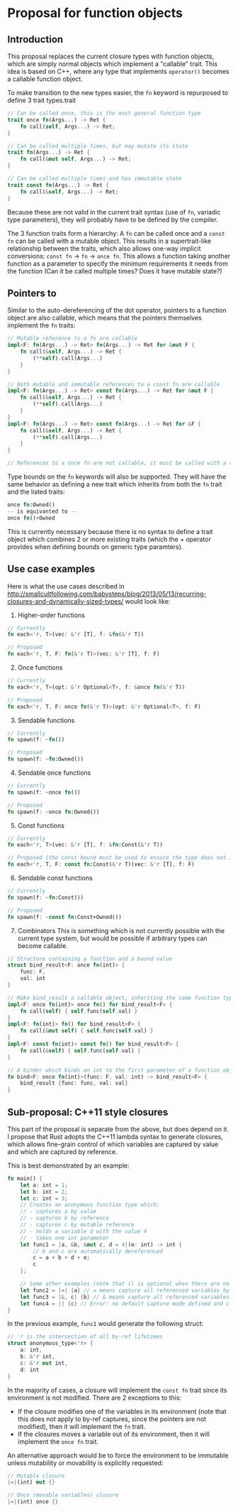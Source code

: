 # Proposal for function objects

## Introduction

This proposal replaces the current closure types with function objects, which are simply normal objects which implement a "callable" trait. This idea is based on C++, where any type that implements `operator()` becomes a callable function object.

To make transition to the new types easier, the `fn` keyword is repurposed to define 3 trait types.trait 
```rust
// Can be called once, this is the most general function type
trait once fn(Args...) -> Ret {
	fn call(self, Args...) -> Ret;
}

// Can be called multiple times, but may mutate its state
trait fn(Args...) -> Ret {
	fn call(&mut self, Args...) -> Ret;
}

// Can be called multiple times and has immutable state
trait const fn(Args...) -> Ret {
	fn call(&self, Args...) -> Ret;
}
```
Because these are not valid in the current trait syntax (use of `fn`, variadic type parameters), they will probably have to be defined by the compiler.

The 3 function traits form a hierarchy: A `fn` can be called once and a `const fn` can be called with a mutable object. This results in a supertrait-like relationship between the traits, which also allows one-way implicit conversions: `const fn` -> `fn` -> `once fn`. This allows a function taking another function as a parameter to specify the minimum requirements it needs from the function (Can it be called multiple times? Does it have mutable state?)

## Pointers to

Similar to the auto-dereferencing of the dot operator, pointers to a function object are also callable, which means that the pointers themselves implement the `fn` traits:
```rust
// Mutable reference to a fn are callable
impl<F: fn(Args...) -> Ret> fn(Args...) -> Ret for &mut F {
	fn call(&self, Args...) -> Ret {
		(**self).call(Args...)
	}
}

// Both mutable and immutable references to a const fn are callable
impl<F: fn(Args...) -> Ret> const fn(Args...) -> Ret for &mut F {
	fn call(&self, Args...) -> Ret {
		(**self).call(Args...)
	}
}
impl<F: fn(Args...) -> Ret> const fn(Args...) -> Ret for &F {
	fn call(&self, Args...) -> Ret {
		(**self).call(Args...)
	}
}

// References to a once fn are not callable, it must be called with a value
```

Type bounds on the `fn` keywords will also be supported. They will have the same behavior as defining a new trait which inherits from both the `fn` trait and the listed traits:
```rust
once fn:Owned()
-- is equivanted to --
once fn()+Owned
```
This is currently necessary because there is no syntax to define a trait object which combines 2 or more existing traits (which the + operator provides when defining bounds on generic type paramters).

## Use case examples

Here is what the use cases described in http://smallcultfollowing.com/babysteps/blog/2013/05/13/recurring-closures-and-dynamically-sized-types/ would look like:

1. Higher-order functions
```rust
// Currently
fn each<'r, T>(vec: &'r [T], f: &fn(&'r T))

// Proposed
fn each<'r, T, F: fn(&'r T)>(vec: &'r [T], f: F)
```

2. Once functions
```rust
// Currently
fn each<'r, T>(opt: &'r Optional<T>, f: &once fn(&'r T))

// Proposed
fn each<'r, T, F: once fn(&'r T)>(opt: &'r Optional<T>, f: F)
```

3. Sendable functions
```rust
// Currently
fn spawn(f: ~fn())

// Proposed
fn spawn(f: ~fn:Owned())
```

4. Sendable once functions
```rust
// Currently
fn spawn(f: ~once fn())

// Proposed
fn spawn(f: ~once fn:Owned())
```

5. Const functions
```rust
// Currently
fn each<'r, T>(vec: &'r [T], f: &fn:Const(&'r T))

// Proposed (the const bound must be used to ensure the type does not include &mut T pointers)
fn each<'r, T, F: const fn:Const(&'r T)(vec: &'r [T], f: F)
```

6. Sendable const functions
```rust
// Currently
fn spawn(f: ~fn:Const())

// Proposed
fn spawn(f: ~const fn:Const+Owned())
```

7. Combinators
This is something which is not currently possible with the current type system, but would be possible if arbitrary types can become callable.
```rust
// Structure containing a function and a bound value
struct bind_result<F: once fn(int)> {
	func: F,
	val: int
}

// Make bind_result a callable object, inheriting the same function type as F
impl<F: once fn(int)> once fn() for bind_result<F> {
	fn call(self) { self.func(self.val) }
}
impl<F: fn(int)> fn() for bind_result<F> {
	fn call(&mut self) { self.func(self.val) }
}
impl<F: const fn(int)> const fn() for bind_result<F> {
	fn call(&self) { self.func(self.val) }
}

// A binder which binds an int to the first parameter of a function object, and returns a new function object containing the old one
fn bind<F: once fn(int)>(func: F, val: int) -> bind_result<F> {
	bind_result {func: func, val: val}
}
```

## Sub-proposal: C++11 style closures

This part of the proposal is separate from the above, but does depend on it. I propose that Rust adopts the C++11 lambda syntax to generate closures, which allows fine-grain control of which variables are captured by value and which are captured by reference.

This is best demonstrated by an example:
```rust
fn main() {
	let a: int = 1;
	let b: int = 2;
	let c: int = 3;
	// Creates an anonymous function type which:
	// - captures a by value
	// - captures b by reference
	// - captures c by mutable reference
	// - holds a variable d with the value 4
	// - takes one int parameter
	let func1 = |a, &b, &mut c, d = 4|(e: int) -> int {
		// b and c are automatically dereferenced
		c = a + b + d + e;
		c
	};

	// Some other examples (note that () is optional when there are no parameters)
	let func2 = |=| {a} // = means capture all referenced variables by value
	let func3 = |&, c| {b} // & means capture all referenced variables by reference, except c which is captured by value
	let func4 = || {c} // Error: no default capture mode defined and c is not explicitly captured
}
```

In the previous example, `func1` would generate the following struct:
```rust
// 'r is the intersection of all by-ref lifetimes
struct anonymous_type<'r> {
	a: int,
	b: &'r int,
	c: &'r mut int,
	d: int
}
```

In the majority of cases, a closure will implement the `const fn` trait since its environment is not modified. There are 2 exceptions to this:
- If the closure modifies one of the variables in its environment (note that this does not apply to by-ref captures, since the pointers are not modified), then it will implement the `fn` trait.
- If the closures moves a variable out of its environment, then it will implement the `once fn` trait.

An alternative approach would be to force the environment to be immutable unless mutability or movability is explicitly requested:
```rust
// Mutable closure
|=|(int) mut {}

// Once (movable variables) closure
|=|(int) once {}
```